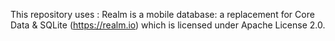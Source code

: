 This repository uses :
Realm is a mobile database: a replacement for Core Data & SQLite (https://realm.io) which is licensed under Apache License 2.0.
